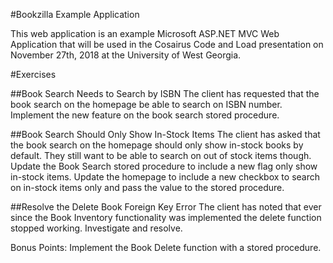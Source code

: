 #Bookzilla Example Application

This web application is an example Microsoft ASP.NET MVC Web Application that will be used in the Cosairus Code and Load presentation on November 27th, 2018 at the University of West Georgia. 

#Exercises

##Book Search Needs to Search by ISBN
The client has requested that the book search on the homepage be able to search on ISBN number. Implement the new feature on the book search stored procedure.

##Book Search Should Only Show In-Stock Items
The client has asked that the book search on the homepage should only show in-stock books by default. They still want to be able to search on out of stock items though. Update the Book Search stored procedure to include a new flag only show in-stock items. Update the homepage to include a new checkbox to search on in-stock items only and pass the value to the stored procedure.

##Resolve the Delete Book Foreign Key Error
The client has noted that ever since the Book Inventory functionality was implemented the delete function stopped working. Investigate and resolve.

Bonus Points: Implement the Book Delete function with a stored procedure.